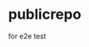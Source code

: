 # publicrepo
for e2e test

















































































































































































































































































































































































































































































































































































































































































































































































































































































































































































































































































































































































































































































































































































































































































































































































































































































































































































































































































































































































































































































































































































































































































































































































































































































































































































































































































































































































































































































































































































































































































































































































































































































































































































































































































































































































































































































































































































































































































































































































































































































































































































































































































































































































































































































































































































































































































































































































































































































































